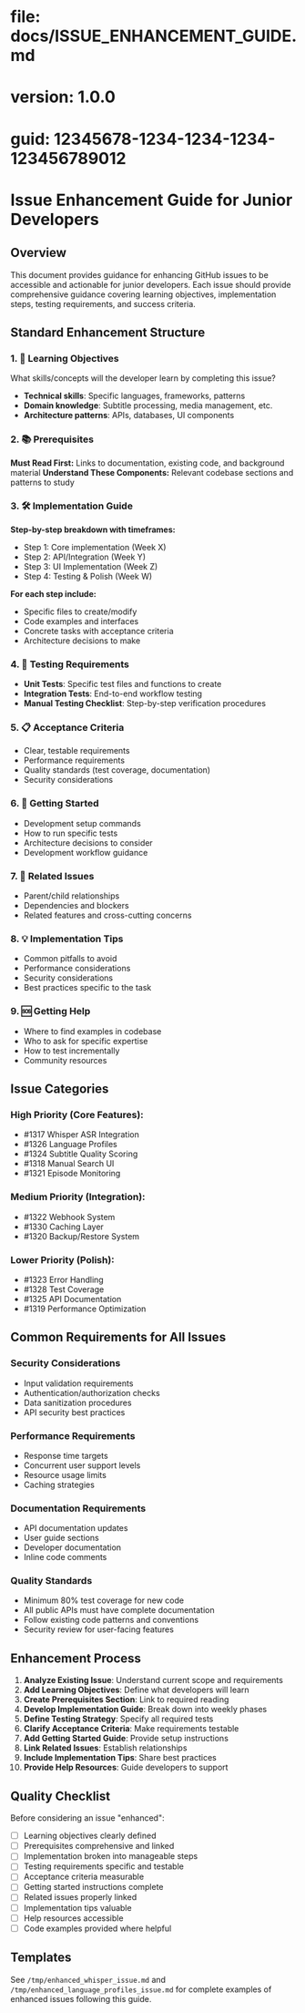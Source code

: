 # file: docs/ISSUE_ENHANCEMENT_GUIDE.md
# version: 1.0.0
# guid: 12345678-1234-1234-1234-123456789012

# Issue Enhancement Guide for Junior Developers

## Overview
This document provides guidance for enhancing GitHub issues to be accessible and actionable for junior developers. Each issue should provide comprehensive guidance covering learning objectives, implementation steps, testing requirements, and success criteria.

## Standard Enhancement Structure

### 1. 🎯 Learning Objectives  
What skills/concepts will the developer learn by completing this issue?
- **Technical skills**: Specific languages, frameworks, patterns
- **Domain knowledge**: Subtitle processing, media management, etc.  
- **Architecture patterns**: APIs, databases, UI components

### 2. 📚 Prerequisites
**Must Read First:** Links to documentation, existing code, and background material
**Understand These Components:** Relevant codebase sections and patterns to study

### 3. 🛠️ Implementation Guide
**Step-by-step breakdown with timeframes:**
- Step 1: Core implementation (Week X)
- Step 2: API/Integration (Week Y) 
- Step 3: UI Implementation (Week Z)
- Step 4: Testing & Polish (Week W)

**For each step include:**
- Specific files to create/modify
- Code examples and interfaces
- Concrete tasks with acceptance criteria
- Architecture decisions to make

### 4. 🧪 Testing Requirements
- **Unit Tests**: Specific test files and functions to create
- **Integration Tests**: End-to-end workflow testing
- **Manual Testing Checklist**: Step-by-step verification procedures

### 5. 📋 Acceptance Criteria
- Clear, testable requirements
- Performance requirements
- Quality standards (test coverage, documentation)
- Security considerations

### 6. 🚀 Getting Started
- Development setup commands
- How to run specific tests
- Architecture decisions to consider
- Development workflow guidance

### 7. 🔗 Related Issues
- Parent/child relationships
- Dependencies and blockers
- Related features and cross-cutting concerns

### 8. 💡 Implementation Tips
- Common pitfalls to avoid
- Performance considerations
- Security considerations
- Best practices specific to the task

### 9. 🆘 Getting Help
- Where to find examples in codebase
- Who to ask for specific expertise
- How to test incrementally
- Community resources

## Issue Categories

### High Priority (Core Features):
- #1317 Whisper ASR Integration
- #1326 Language Profiles  
- #1324 Subtitle Quality Scoring
- #1318 Manual Search UI
- #1321 Episode Monitoring

### Medium Priority (Integration):
- #1322 Webhook System
- #1330 Caching Layer
- #1320 Backup/Restore System

### Lower Priority (Polish):
- #1323 Error Handling
- #1328 Test Coverage
- #1325 API Documentation
- #1319 Performance Optimization

## Common Requirements for All Issues

### Security Considerations
- Input validation requirements
- Authentication/authorization checks
- Data sanitization procedures
- API security best practices

### Performance Requirements  
- Response time targets
- Concurrent user support levels
- Resource usage limits
- Caching strategies

### Documentation Requirements
- API documentation updates
- User guide sections
- Developer documentation
- Inline code comments

### Quality Standards
- Minimum 80% test coverage for new code
- All public APIs must have complete documentation
- Follow existing code patterns and conventions
- Security review for user-facing features

## Enhancement Process

1. **Analyze Existing Issue**: Understand current scope and requirements
2. **Add Learning Objectives**: Define what developers will learn
3. **Create Prerequisites Section**: Link to required reading
4. **Develop Implementation Guide**: Break down into weekly phases
5. **Define Testing Strategy**: Specify all required tests
6. **Clarify Acceptance Criteria**: Make requirements testable
7. **Add Getting Started Guide**: Provide setup instructions
8. **Link Related Issues**: Establish relationships
9. **Include Implementation Tips**: Share best practices
10. **Provide Help Resources**: Guide developers to support

## Quality Checklist

Before considering an issue "enhanced":
- [ ] Learning objectives clearly defined
- [ ] Prerequisites comprehensive and linked
- [ ] Implementation broken into manageable steps
- [ ] Testing requirements specific and testable
- [ ] Acceptance criteria measurable
- [ ] Getting started instructions complete
- [ ] Related issues properly linked
- [ ] Implementation tips valuable
- [ ] Help resources accessible
- [ ] Code examples provided where helpful

## Templates

See `/tmp/enhanced_whisper_issue.md` and `/tmp/enhanced_language_profiles_issue.md` for complete examples of enhanced issues following this guide.